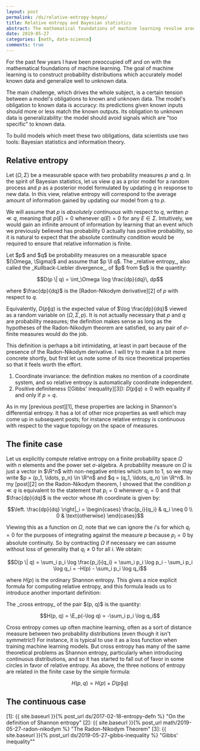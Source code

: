 ```yaml
---
layout: post
permalink: /ds/relative-entropy-bayes/
title: Relative entropy and Bayesian statistics
abstract: The mathematical foundations of machine learning revolve around Bayesian statistics and information theory.  In this post I will argue that relative entropy is the binding agent which glues these disciplines together.
date: 2019-05-27
categories: [math, data-science]
comments: true
---
```


For the past few years I have been preoccupied off and on with the mathematical foundations of machine learning.
The goal of machine learning is to construct probability distributions which accurately model known data and generalize well to unknown data.

The main challenge, which drives the whole subject, is a certain tension between a model's obligations to known and unknown data.
The model's obligation to known data is accuracy: its predictions given known inputs should more or less match the known outputs.
Its obligation to unknown data is generalizability: the model should avoid signals which are "too specific" to known data.

To build models which meet these two obligations, data scientists use two tools: Bayesian statistics and information theory.

## Relative entropy

Let $(\Omega, \Sigma)$ be a measurable space with two probability measures $p$ and $q$.
In the spirit of Bayesian statistics, let us view $q$ as a prior model for a random process and $p$ as a posterior model formulated by updating $q$ in response to new data.
In this view, relative entropy will correspond to the average amount of information gained by updating our model from $q$ to $p$.

We will assume that $p$ is _absolutely continuous_ with respect to $q$, written $p \ll q$, meaning that $p(E) = 0$ whenever $q(E) = 0$ for any $E \in \Sigma$.
Intuitively, we would gain an infinite amount of information by learning that an event which we previously believed has probability $0$ actually has positive probability, so it is natural to expect that the absolute continuity condition would be required to ensure that relative information is finite.

<div class="definition">
Let $p$ and $q$ be probability measures on a measurable space $(\Omega, \Sigma)$ and assume that $p \ll q$.
The _relative entropy_, also called the _Kullback-Liebler divergence_, of $p$ from $q$ is the quantity:

$$D(p \| q) = \int_\Omega \log \frac{dp}{dq}\, dp$$

where $\frac{dp}{dq}$ is the [Radon-Nikodym derivative][2] of $p$ with respect to $q$.
</div>

Equivalently, $D(p \| q)$ is the expected value of $\log \frac{dp}{dq}$ viewed as a random variable on $(\Omega, \Sigma, p)$.
It is not actually necessary that $p$ and $q$ are probability measures; the definition makes sense as long as the hypotheses of the Radon-Nikodym theorem are satisfied, so any pair of $\sigma$-finite measures would do the job.

This definition is perhaps a bit intimidating, at least in part because of the presence of the Radon-Nikodym derivative.
I will try to make it a bit more concrete shortly, but first let us note some of its nice theoretical properties so that it feels worth the effort.

1. Coordinate invariance: the definition makes no mention of a coordinate system, and so relative entropy is automatically coordinate independent.
2. Positive definiteness ([Gibbs' inequality][3]): $D(p \| q) \geq 0$ with equality if and only if $p = q$.

As in my [previous post][1], these properties are lacking in Shannon's differential entropy.
It has a lot of other nice properties as well which may come up in subsequent posts; for instance relative entropy is continuous with respect to the vague topology on the space of measures.

## The finite case

Let us explicitly compute relative entropy on a finite probability space $\Omega$ with $n$ elements and the power set $\sigma$-algebra.
A probability measure on $\Omega$ is just a vector in $\R^n$ with non-negative entries which sum to $1$, so we may write $p = (p_1, \ldots, p_n) \in \R^n$ and $q = (q_1, \ldots, q_n) \in \R^n$.
In my [post][2] on the Radon-Nikodym theorem, I showed that the condition $p \ll q$ is equivalent to the statement that $p_i = 0$ whenever $q_i = 0$ and that $\frac{dp}{dq}$ is the vector whose $i$th coordinate is given by:

$$\left. \frac{dp}{dq} \right|_i = \begin{cases} \frac{p_i}{q_i} & q_i \neq 0 \\ 0 & \text{otherwise} \end{cases}$$

Viewing this as a function on $\Omega$, note that we can ignore the $i$'s for which $q_i = 0$ for the purposes of integrating against the measure $p$ because $p_i = 0$ by absolute continuity.
So by contracting $\Omega$ if necessary we can assume without loss of generality that $q_i \neq 0$ for all $i$.
We obtain:

$$D(p \| q) = \sum_i p_i \log \frac{p_i}{q_i} = \sum_i p_i \log p_i - \sum_i p_i \log q_i = -H(p) - \sum_i p_i \log q_i$$

where $H(p)$ is the ordinary Shannon entropy.
This gives a nice explicit formula for computing relative entropy, and this formula leads us to introduce another important definition:

<div class="definition">
The _cross entropy_ of the pair $(p, q)$ is the quantity:

$$H(p, q) = \E_p(-\log q) = -\sum_i p_i \log q_i$$

</div>

Cross entropy comes up often machine learning, often as a sort of distance measure between two probability distributions (even though it isn't symmetric!)
For instance, it is typical to use it as a loss function when training machine learning models.
But cross entropy has many of the same theoretical problems as Shannon entropy, particularly when introducing continuous distributions, and so it has started to fall out of favor in some circles in favor of relative entropy.
As above, the three notions of entropy are related in the finite case by the simple formula:

$$H(p, q) = H(p) + D(p \| q)$$

## The continuous case

[1]: {{ site.baseurl }}{% post_url ds/2017-02-18-entropy-defn %} "On the definition of Shannon entropy"
[2]: {{ site.baseurl }}{% post_url math/2019-05-27-radon-nikodym %} "The Radon-Nikodym Theorem"
[3]: {{ site.baseurl }}{% post_url ds/2019-05-27-gibbs-inequality %} "Gibbs' inequality""
